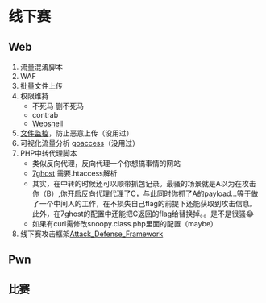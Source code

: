 # 线下赛

## Web

1. 流量混淆脚本
2. WAF
3. 批量文件上传
4. 权限维持
   - 不死马 删不死马
   - contrab
   - [Webshell](https://github.com/momomoxiaoxi/CTFtools/tree/master/AD/Webshell)
5. [文件监控](https://github.com/rustyJ4ck/FSMon)，防止恶意上传（没用过）
6. 可视化流量分析 [goaccess](https://github.com/allinurl/goaccess)（没用过）
7. PHP中转代理脚本
   - 类似反向代理，反向代理一个你想搞事情的网站
   - [7ghost](https://github.com/BevisGoh/7ghost) 需要.htaccess解析
   - 其实，在中转的时候还可以顺带抓包记录。最骚的场景就是A以为在攻击你（B）,你开启反向代理代理了C，与此同时你抓了A的payload...等于做了一个中间人的工作，在不损失自己flag的前提下还能获取到攻击信息。此外，在7ghost的配置中还能把C返回的flag给替换掉。。是不是很骚😂
   - 如果有curl需修改snoopy.class.php里面的配置（maybe）
8. 线下赛攻击框架[Attack_Defense_Framework](https://github.com/momomoxiaoxi/CTFtools/tree/master/AD/Attack_Defense_Framework)

## Pwn



## 比赛